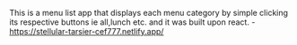 This is a menu list app that displays each menu category by simple clicking its respective buttons ie all,lunch etc. and it was built upon react.
-https://stellular-tarsier-cef777.netlify.app/

